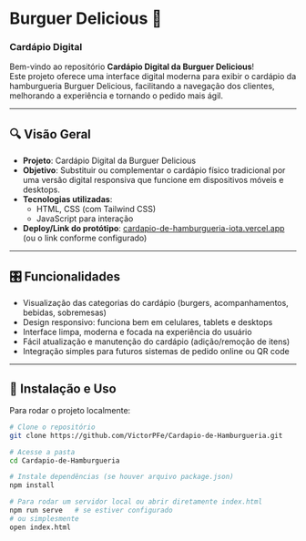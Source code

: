 # Burguer Delicious 🍔  
### Cardápio Digital

Bem-vindo ao repositório **Cardápio Digital da Burguer Delicious**!  
Este projeto oferece uma interface digital moderna para exibir o cardápio da hamburgueria Burguer Delicious, facilitando a navegação dos clientes, melhorando a experiência e tornando o pedido mais ágil.

---

## 🔍 Visão Geral

- **Projeto**: Cardápio Digital da Burguer Delicious  
- **Objetivo**: Substituir ou complementar o cardápio físico tradicional por uma versão digital responsiva que funcione em dispositivos móveis e desktops.  
- **Tecnologias utilizadas**:  
  - HTML, CSS (com Tailwind CSS)  
  - JavaScript para interação  
- **Deploy/Link do protótipo**: [cardapio-de-hamburgueria-iota.vercel.app](https://cardapio-de-hamburgueria-iota.vercel.app) (ou o link conforme configurado)  

---

## 🎛 Funcionalidades

- Visualização das categorias do cardápio (burgers, acompanhamentos, bebidas, sobremesas)  
- Design responsivo: funciona bem em celulares, tablets e desktops  
- Interface limpa, moderna e focada na experiência do usuário  
- Fácil atualização e manutenção do cardápio (adição/remoção de itens)  
- Integração simples para futuros sistemas de pedido online ou QR code  

---

## 🚀 Instalação e Uso

Para rodar o projeto localmente:

```bash
# Clone o repositório
git clone https://github.com/VictorPFe/Cardapio-de-Hamburgueria.git

# Acesse a pasta
cd Cardapio-de-Hamburgueria

# Instale dependências (se houver arquivo package.json)
npm install

# Para rodar um servidor local ou abrir diretamente index.html
npm run serve   # se estiver configurado
# ou simplesmente
open index.html
